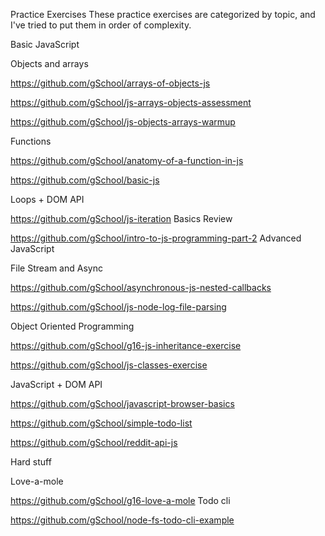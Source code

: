 Practice Exercises
These practice exercises are categorized by topic, and I've tried to put them in order of complexity.

Basic JavaScript

Objects and arrays

https://github.com/gSchool/arrays-of-objects-js

https://github.com/gSchool/js-arrays-objects-assessment

https://github.com/gSchool/js-objects-arrays-warmup

Functions

https://github.com/gSchool/anatomy-of-a-function-in-js

https://github.com/gSchool/basic-js

Loops + DOM API

https://github.com/gSchool/js-iteration
Basics Review

https://github.com/gSchool/intro-to-js-programming-part-2
Advanced JavaScript

File Stream and Async

https://github.com/gSchool/asynchronous-js-nested-callbacks

https://github.com/gSchool/js-node-log-file-parsing

Object Oriented Programming

https://github.com/gSchool/g16-js-inheritance-exercise

https://github.com/gSchool/js-classes-exercise

JavaScript + DOM API

https://github.com/gSchool/javascript-browser-basics

https://github.com/gSchool/simple-todo-list

https://github.com/gSchool/reddit-api-js

Hard stuff

Love-a-mole

https://github.com/gSchool/g16-love-a-mole
Todo cli

https://github.com/gSchool/node-fs-todo-cli-example
